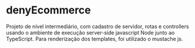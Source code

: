# denyEcommerce
Projeto de nível intermediário, com cadastro de servidor, rotas e controllers usando o ambiente de execução server-side javascript Node junto ao TypeScript. Para renderização dos templates, foi utilizado o mustache js.  
